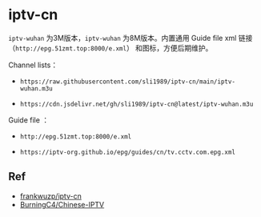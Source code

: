 # iptv-cn

`iptv-wuhan` 为3M版本，`iptv-wuhan` 为8M版本。内置通用 Guide file xml 链接 （`http://epg.51zmt.top:8000/e.xml`） 和图标，方便后期维护。

Channel lists：

- `https://raw.githubusercontent.com/sli1989/iptv-cn/main/iptv-wuhan.m3u`

- `https://cdn.jsdelivr.net/gh/sli1989/iptv-cn@latest/iptv-wuhan.m3u`

Guide file ：

- `http://epg.51zmt.top:8000/e.xml`

- `https://iptv-org.github.io/epg/guides/cn/tv.cctv.com.epg.xml`

## Ref

- [frankwuzp/iptv-cn](https://github.com/frankwuzp/iptv-cn)
- [BurningC4/Chinese-IPTV](https://github.com/BurningC4/Chinese-IPTV)
